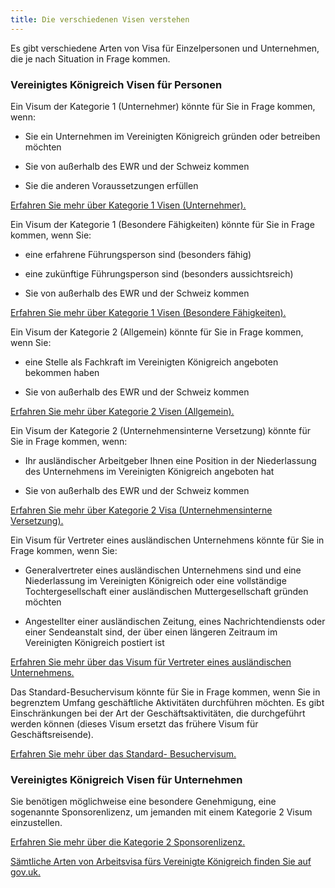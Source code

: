 ```yaml
---
title: Die verschiedenen Visen verstehen
---
```


Es gibt verschiedene Arten von Visa für Einzelpersonen und Unternehmen, die je nach Situation in Frage kommen.

### Vereinigtes Königreich Visen für Personen

Ein Visum der Kategorie 1 (Unternehmer) könnte für Sie in Frage kommen, wenn:

- Sie ein Unternehmen im Vereinigten Königreich gründen oder betreiben möchten

- Sie von außerhalb des EWR und der Schweiz kommen

- Sie die anderen Voraussetzungen erfüllen

[Erfahren Sie mehr über Kategorie 1 Visen (Unternehmer).](https://www.gov.uk/tier-1-entrepreneur/overview)

Ein Visum der Kategorie 1 (Besondere Fähigkeiten) könnte für Sie in Frage kommen, wenn Sie:

- eine erfahrene Führungsperson sind (besonders fähig)

- eine zukünftige Führungsperson sind (besonders aussichtsreich)

- Sie von außerhalb des EWR und der Schweiz kommen

[Erfahren Sie mehr über Kategorie 1 Visen (Besondere Fähigkeiten).](https://www.gov.uk/tier-1-exceptional-talent/overview)

Ein Visum der Kategorie 2 (Allgemein) könnte für Sie in Frage kommen, wenn Sie:
 
- eine Stelle als Fachkraft im Vereinigten Königreich angeboten bekommen haben

- Sie von außerhalb des EWR und der Schweiz kommen
 
[Erfahren Sie mehr über Kategorie 2 Visen (Allgemein).](https://www.gov.uk/tier-2-general/overview)

Ein Visum der Kategorie 2 (Unternehmensinterne Versetzung) könnte für Sie in Frage kommen, wenn:

- Ihr ausländischer Arbeitgeber Ihnen eine Position in der Niederlassung des Unternehmens im Vereinigten Königreich angeboten hat

- Sie von außerhalb des EWR und der Schweiz kommen

[Erfahren Sie mehr über Kategorie 2 Visa (Unternehmensinterne Versetzung).](https://www.gov.uk/tier-2-intracompany-transfer-worker-visa/overview)

Ein Visum für Vertreter eines ausländischen Unternehmens könnte für Sie in Frage kommen, wenn Sie:

- Generalvertreter eines ausländischen Unternehmens sind und eine Niederlassung im Vereinigten Königreich oder eine vollständige Tochtergesellschaft einer ausländischen Muttergesellschaft gründen möchten
 
- Angestellter einer ausländischen Zeitung, eines Nachrichtendiensts oder einer Sendeanstalt sind, der über einen längeren Zeitraum im Vereinigten Königreich postiert ist

[Erfahren Sie mehr über das Visum für Vertreter eines ausländischen Unternehmens.](https://www.gov.uk/representative-overseas-business/overview)

Das Standard-Besuchervisum könnte für Sie in Frage kommen, wenn Sie in begrenztem Umfang geschäftliche Aktivitäten durchführen möchten. Es gibt Einschränkungen bei der Art der Geschäftsaktivitäten, die durchgeführt werden können (dieses Visum ersetzt das frühere Visum für Geschäftsreisende).

[Erfahren Sie mehr über das Standard- Besuchervisum.](https://www.gov.uk/standard-visitor-visa)

### Vereinigtes Königreich Visen für Unternehmen

Sie benötigen möglichweise eine besondere Genehmigung, eine sogenannte Sponsorenlizenz, um jemanden mit einem Kategorie 2 Visum einzustellen.

[Erfahren Sie mehr über die Kategorie 2 Sponsorenlizenz.](https://www.gov.uk/uk-visa-sponsorship-employers/overview)

[Sämtliche Arten von Arbeitsvisa fürs Vereinigte Königreich finden Sie auf gov.uk.](https://www.gov.uk/browse/visas-immigration/work-visas)
